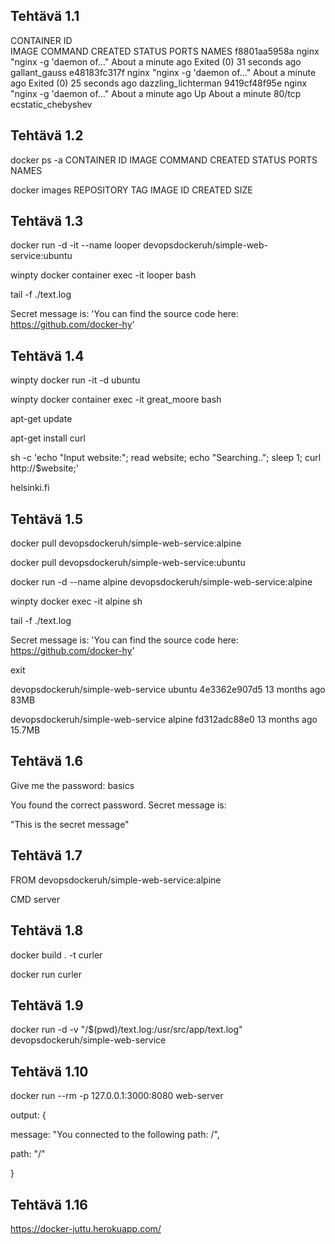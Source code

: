 ## Tehtävä 1.1

CONTAINER ID        
IMAGE               COMMAND                  CREATED              STATUS                      PORTS               NAMES
f8801aa5958a        nginx               "nginx -g 'daemon of…"   About a minute ago   Exited (0) 31 seconds ago                       gallant_gauss
e48183fc317f        nginx               "nginx -g 'daemon of…"   About a minute ago   Exited (0) 25 seconds ago                       dazzling_lichterman
9419cf48f95e        nginx               "nginx -g 'daemon of…"   About a minute ago   Up About a minute           80/tcp              ecstatic_chebyshev

## Tehtävä 1.2

docker ps -a
CONTAINER ID        IMAGE               COMMAND             CREATED             STATUS              PORTS               NAMES

docker images
REPOSITORY          TAG                 IMAGE ID            CREATED             SIZE

## Tehtävä 1.3

docker run -d -it --name looper devopsdockeruh/simple-web-service:ubuntu

winpty docker container exec -it looper bash

tail -f ./text.log

Secret message is: 'You can find the source code here: https://github.com/docker-hy'

## Tehtävä 1.4

winpty docker run -it -d ubuntu

winpty docker container exec -it great_moore bash

apt-get update

apt-get install curl

sh -c 'echo "Input website:"; read website; echo "Searching.."; sleep 1; curl http://$website;'

helsinki.fi

## Tehtävä 1.5

docker pull devopsdockeruh/simple-web-service:alpine

docker pull devopsdockeruh/simple-web-service:ubuntu

docker run -d --name alpine devopsdockeruh/simple-web-service:alpine

winpty docker exec -it alpine sh

tail -f ./text.log

Secret message is: 'You can find the source code here: https://github.com/docker-hy'

exit

devopsdockeruh/simple-web-service   ubuntu    4e3362e907d5   13 months ago   83MB

devopsdockeruh/simple-web-service   alpine    fd312adc88e0   13 months ago   15.7MB

## Tehtävä 1.6

Give me the password: basics

You found the correct password. Secret message is:

"This is the secret message"

## Tehtävä 1.7

FROM devopsdockeruh/simple-web-service:alpine

CMD server

## Tehtävä 1.8

docker build . -t curler

docker run curler

## Tehtävä 1.9

docker run -d -v "/$(pwd)/text.log:/usr/src/app/text.log" devopsdockeruh/simple-web-service

## Tehtävä 1.10

docker run --rm -p 127.0.0.1:3000:8080 web-server

output: {

message: "You connected to the following path: /",

path: "/"

}

## Tehtävä 1.16

https://docker-juttu.herokuapp.com/